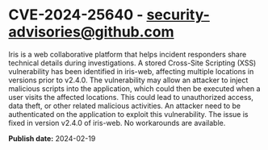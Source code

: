 # CVE-2024-25640 - security-advisories@github.com

Iris is a web collaborative platform that helps incident responders share technical details during investigations. A stored Cross-Site Scripting (XSS) vulnerability has been identified in iris-web, affecting multiple locations in versions prior to v2.4.0. The vulnerability may allow an attacker to inject malicious scripts into the application, which could then be executed when a user visits the affected locations. This could lead to unauthorized access, data theft, or other related malicious activities. An attacker need to be authenticated on the application to exploit this vulnerability. The issue is fixed in version v2.4.0 of iris-web. No workarounds are available.

**Publish date:** 2024-02-19
